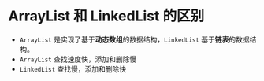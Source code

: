 # ArrayList 和 LinkedList 的区别

- `ArrayList` 是实现了基于**动态数组**的数据结构，`LinkedList` 基于**链表**的数据结构。
- `ArrayList` 查找速度快，添加和删除慢
- `LinkedList` 查找慢，添加和删除快

